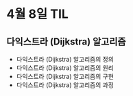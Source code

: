 # 4월 8일 TIL

## 다익스트라 (Dijkstra) 알고리즘

- 다익스트라 (Dijkstra) 알고리즘의 정의
- 다익스트라 (Dijkstra) 알고리즘의 원리
- 다익스트라 (Dijkstra) 알고리즘의 구현
- 다익스트라 (Dijkstra) 알고리즘의 과정
